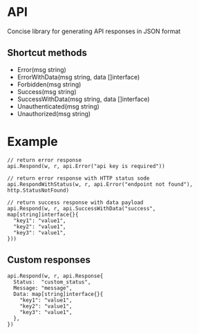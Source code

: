 # API

Concise library for generating API responses in JSON format


## Shortcut methods

- Error(msg string)
- ErrorWithData(msg string, data []interface)
- Forbidden(msg string)
- Success(msg string)
- SuccessWithData(msg string, data []interface)
- Unauthenticated(msg string)
- Unauthorized(msg string)


# Example

```
// return error response
api.Respond(w, r, api.Error("api key is required"))

// return error response with HTTP status sode
api.RespondWithStatus(w, r, api.Error("endpoint not found"), http.StatusNotFound)

// return success response with data payload
api.Respond(w, r, api.SuccessWithData("success", map[string]interface{}{
  "key1": "value1",
  "key2": "value1",
  "key3": "value1",
}))
```

## Custom responses

```
api.Respond(w, r, api.Response{
  Status:  "custom_status",
  Message: "message",
  Data: map[string]interface{}{
    "key1": "value1",
    "key2": "value1",
    "key3": "value1",
  },
})
```
